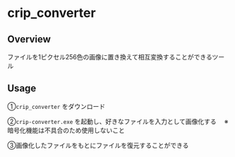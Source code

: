 # crip_converter

<!-- GIF画像をここに貼る -->

## Overview

ファイルを1ピクセル256色の画像に置き換えて相互変換することができるツール

## Usage

➀`crip_converter` をダウンロード

➁`crip-converter.exe` を起動し、好きなファイルを入力として画像化する
　※暗号化機能は不具合のため使用しないこと

③画像化したファイルをもとにファイルを復元することができる